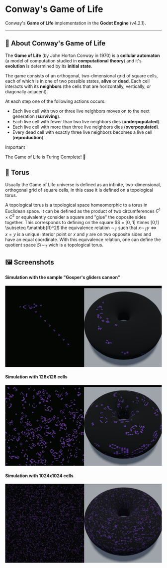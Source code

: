 # Conway's Game of Life

Conway's **Game of Life** implementation in the **Godot Engine** (v4.2.1).

---

## 👾 About Conway's Game of Life
The **Game of Life** (by John Horton Conway in 1970) is a **cellular automaton** (a model of computation studied in **computational theory**) and it's **evolution** is determined by its **initial state**.

The game consists of an orthogonal, two-dimensional grid of square cells, each of which is in one of two possible states, **alive** or **dead**. 
Each cell interacts with its **neighbors** (the cells that are horizontally, vertically, or diagonally adjacent). 

At each step one of the following actions occurs:
  + Each live cell with two or three live neighbors moves on to the next generation (**surviving**).
  + Each live cell with fewer than two live neighbors dies (**underpopulated**).
  + Each live cell with more than three live neighbors dies (**overpopulated**).
  + Every dead cell with exactly three live neighbors becomes a live cell (**reproduction**).

> [!IMPORTANT]
> The Game of Life is Turing Complete! 🤩

## 🍩 Torus
Usually the Game of Life universe is defined as an infinite, two-dimensional, orthogonal grid of square cells, in this case it is defined on a topological torus.

A topological torus is a topological space homeomorphic to a torus in Euclidean space. It can be defined as the product of two circumferences $C^1 \times C^2$
or equivalently consider a square and "glue" the opposite sides together. This corresponds to defining on the square $S = [0, 1] \times [0,1] \subseteq \\mathbb{R}^2$
the equivalence relation $∼_T$ such that $x ∼_T y \Longleftrightarrow x = y$ is a unique interior point or $x$ and $y$ are on two opposite sides and have an equal coordinate. 
With this equivalence relation, one can define the quotient space $S / {∼_T}$ wich is a topological torus.

## 🖼️ Screenshots
#### Simulation with the sample "Gosper's gliders cannon"
![screenshot 128 cells](./images/screenshots/screenshot-gosper-glider.png)

#### Simulation with 128x128 cells
![screenshot 128 cells](./images/screenshots/screenshot-128.png)

#### Simulation with 1024x1024 cells
![screenshot 1024 cells](./images/screenshots/screenshot-1024.png)
